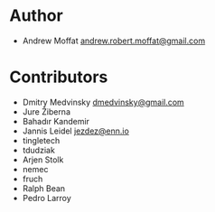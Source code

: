 # Author

* Andrew Moffat <andrew.robert.moffat@gmail.com>


# Contributors

* Dmitry Medvinsky <dmedvinsky@gmail.com>
* Jure Žiberna
* Bahadır Kandemir
* Jannis Leidel <jezdez@enn.io>
* tingletech
* tdudziak
* Arjen Stolk
* nemec
* fruch
* Ralph Bean
* Pedro Larroy
